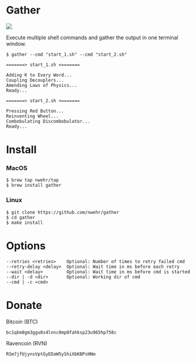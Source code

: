 # Gather

![](https://drone.errorcode.io/api/badges/natewehr/gather/status.svg)

Execute multiple shell commands and gather the output in one terminal window. 


```
$ gather --cmd "start_1.sh" --cmd "start_2.sh"

=======> start_1.sh <=======

Adding K to Every Word...
Coupling Decouplers...
Amending Laws of Physics...
Ready...

=======> start_2.sh <=======

Pressing Red Button...
Reinventing Wheel...
Combobulating Discombobulator...
Ready...

```

# Install
### MacOS

```
$ brew tap nwehr/tap
$ brew install gather
```
### Linux

```
$ git clone https://github.com/nwehr/gather
$ cd gather
$ make install
```


# Options

```  
--retries <retries>    Optional: Number of times to retry failed cmd
--retry-delay <delay>  Optional: Wait time in ms before each retry
--wait <delay>         Optional: Wait time in ms before cmd is started
--dir | -d <dir>       Optional: Working dir of cmd
--cmd | -c <cmd>
```

# Donate

Bitcoin (BTC)

```
bc1qkm8gm3ggu8s4lnnc8mp0fahksp23u965hp758c
```

Ravencoin (RVN)

```
RSm7jfUjynsVptGyEDaW5yShiXbKBPsHNm
```